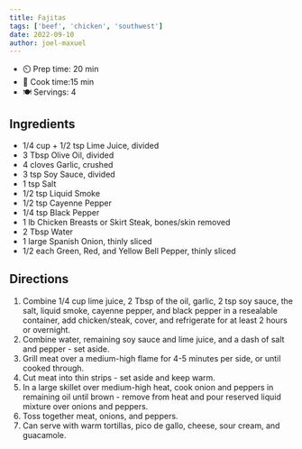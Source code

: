 ```yaml
---
title: Fajitas
tags: ['beef', 'chicken', 'southwest']
date: 2022-09-10
author: joel-maxuel
---
```


- ⏲️ Prep time: 20 min
- 🍳 Cook time:15 min
- 🍽️ Servings: 4

## Ingredients

- 1/4 cup + 1/2 tsp Lime Juice, divided
- 3 Tbsp Olive Oil, divided
- 4 cloves Garlic, crushed
- 3 tsp Soy Sauce, divided
- 1 tsp Salt
- 1/2 tsp Liquid Smoke
- 1/2 tsp Cayenne Pepper
- 1/4 tsp Black Pepper
- 1 lb Chicken Breasts or Skirt Steak, bones/skin removed
- 2 Tbsp Water
- 1 large Spanish Onion, thinly sliced
- 1/2 each Green, Red, and Yellow Bell Pepper, thinly sliced

## Directions

1. Combine 1/4 cup lime juice, 2 Tbsp of the oil, garlic, 2 tsp soy sauce, the salt, liquid smoke, cayenne pepper, and
   black pepper in a resealable container, add chicken/steak, cover, and refrigerate for at least 2 hours or overnight.
2. Combine water, remaining soy sauce and lime juice, and a dash of salt and pepper - set aside.
3. Grill meat over a medium-high flame for 4-5 minutes per side, or until cooked through.
4. Cut meat into thin strips - set aside and keep warm.
5. In a large skillet over medium-high heat, cook onion and peppers in remaining oil until brown - remove from heat and
   pour reserved liquid mixture over onions and peppers.
6. Toss together meat, onions, and peppers.
7. Can serve with warm tortillas, pico de gallo, cheese, sour cream, and guacamole.
